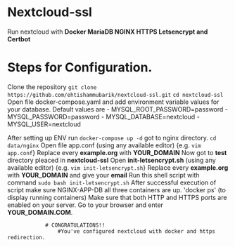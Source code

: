 # Nextcloud-ssl
Run nextcloud with **Docker MariaDB NGINX HTTPS Letsencrypt and Certbot** 


# Steps for Configuration. 
Clone the repository 
`git clone https://github.com/ehtishammubarik/nextcloud-ssl.git`
`cd nextcloud-ssl`
Open file docker-compose.yaml and add environment variable values for your database. Default values are
      - MYSQL_ROOT_PASSWORD=password
      - MYSQL_PASSWORD=password
      - MYSQL_DATABASE=nextcloud
      - MYSQL_USER=nextcloud

After setting up ENV run `docker-compose up -d` 
got to nginx directory. `cd data/nginx`
Open file app.conf (using any available editor) {e.g. `vim app.conf`} 
Replace every **example.org** with **YOUR_DOMAIN**
Now got to **test** directory pleaced in **nextcloud-ssl** 
Open **init-letsencrypt.sh** (using any available editor) {e.g. `vim init-letsencrypt.sh`}
Replace every **example.org** with **YOUR_DOMAIN** and give your **email**
Run this shell script with command `sudo bash init-letsencrypt.sh`
After successful execution of script make sure NGINX-APP-DB all three containers are up. 'docker ps' (to display running containers) 
Make sure that both HTTP and HTTPS ports are enabled on your server. 
Go to your browser and enter **YOUR_DOMAIN.COM**. 

                # CONGRATULATIONS!!
                    #You've configured nextcloud with docker and https redirection. 
